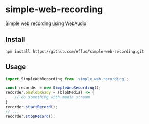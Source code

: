 # simple-web-recording
Simple web recording using WebAudio

## Install

```
npm install https://github.com/effus/simple-web-recording.git
```

## Usage 

```js
import SimpleWebRecording from 'simple-web-recording';

const recorder = new SimpleWebRecording();
recorder.onBlobReady = (blobMedia) => {
    // do something with media stream
}
recorder.startRecord();
// ...
recorder.stopRecord();
```